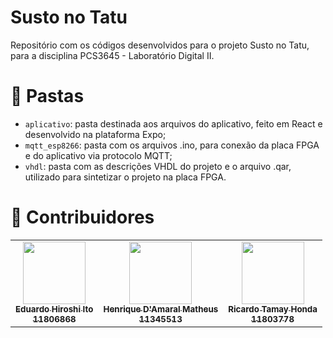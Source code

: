 # Susto no Tatu 

Repositório com os códigos desenvolvidos para o projeto Susto no Tatu, para a disciplina PCS3645 - Laboratório Digital II. 

# 📁 Pastas
- `aplicativo`: pasta destinada aos arquivos do aplicativo, feito em React e desenvolvido na plataforma Expo;
- `mqtt_esp8266`: pasta com os arquivos .ino, para conexão da placa FPGA e do aplicativo via protocolo MQTT;
- `vhdl`: pasta com as descrições VHDL do projeto e o arquivo .qar, utilizado para sintetizar o projeto na placa FPGA.

# 👥 Contribuidores

<!-- ALL-CONTRIBUTORS-LIST:START - Do not remove or modify this section -->
<!-- prettier-ignore-start -->
<!-- markdownlint-disable -->
<table>
  <tr>
    <td align="center"><a href="https://github.com/Edu-Hiroshi"><img src="https://avatars.githubusercontent.com/u/97803912?s=400&u=14625cf4c91606d4787d983fd2692ee4db47ff4e&v=4" width="100px;" alt=""/><br /><sub><b>Eduardo Hiroshi Ito<br/>11806868</b></sub></a><br /></td>
    <td align="center"><a href="https://github.com/DamaralHenrique"><img src="https://avatars.githubusercontent.com/u/62445591?v=4" width="100px;" alt=""/><br /><sub><b>Henrique D'Amaral Matheus<br/>11345513</b></sub></a><br /></td>
    <td align="center"><a href="https://github.com/RicardoHonda"><img src="https://avatars.githubusercontent.com/u/62343088?v=4?s=100" width="100px;" alt=""/><br /><sub><b>Ricardo Tamay Honda <br/> 11803778</b></sub></a><br /></td>
  </tr>
</table>
